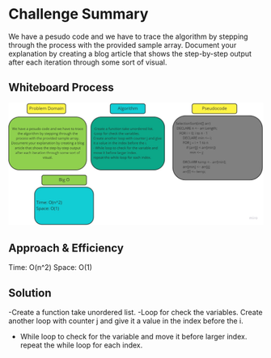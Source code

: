 # Challenge Summary
<!-- Description of the challenge -->
We have a pesudo code and we have to trace the algorithm by stepping through the process with the provided sample array. Document your explanation by creating a blog article that shows the step-by-step output after each iteration through some sort of visual.
## Whiteboard Process
<!-- Embedded whiteboard image -->
![](../../../img/ch26.jpg)
## Approach & Efficiency
<!-- What approach did you take? Why? What is the Big O space/time for this approach? -->
Time: O(n^2)
Space: O(1)
## Solution
<!-- Show how to run your code, and examples of it in action -->
-Create a function take unordered list.
-Loop for check the variables.
Create another loop with counter j and give it a value in the index before the i.
- While loop to check for the variable and move it before larger index.
repeat the while loop for each index.